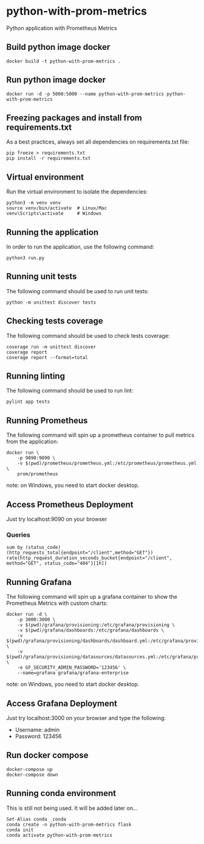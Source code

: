 # python-with-prom-metrics
Python application with Prometheus Metrics

## Build python image docker

```
docker build -t python-with-prom-metrics .
```

## Run python image docker

```
docker run -d -p 5000:5000 --name python-with-prom-metrics python-with-prom-metrics
```

## Freezing packages and install from requirements.txt

As a best practices, always set all dependencies on requirements.txt file:
```
pip freeze > requirements.txt
pip install -r requirements.txt
```

## Virtual environment

Run the virtual environment to isolate the dependencies:
```
python3 -m venv venv
source venv/bin/activate  # Linux/Mac
venv\Scripts\activate     # Windows
```

## Running the application

In order to run the application, use the following command:
```
python3 run.py
```

## Running unit tests

The following command should be used to run unit tests:
```
python -m unittest discover tests
```

## Checking tests coverage

The following command should be used to check tests coverage:
```
coverage run -m unittest discover
coverage report
coverage report --format=total
```

## Running linting

The following command should be used to run lint:
```
pylint app tests
```

## Running Prometheus

The following command will spin up a prometheus container to pull metrics from the application:
```
docker run \
    -p 9090:9090 \
    -v $(pwd)/prometheus/prometheus.yml:/etc/prometheus/prometheus.yml \
    prom/prometheus
```
note: on Windows, you need to start docker desktop.

## Access Prometheus Deployment

Just try localhost:9090 on your browser

### Queries

```
sum by (status_code) (http_requests_total{endpoint="/client",method="GET"})
rate(http_request_duration_seconds_bucket{endpoint="/client", method="GET", status_code="404"}[1h])
```

## Running Grafana

The following command will spin up a grafana container to show the Prometheus Metrics with custom charts:
```
docker run -d \
    -p 3000:3000 \
    -v $(pwd)/grafana/provisioning:/etc/grafana/provisioning \
    -v $(pwd)/grafana/dashboards:/etc/grafana/dashboards \
    -v $(pwd)/grafana/provisioning/dashboards/dashboard.yml:/etc/grafana/provisioning/dashboards/dashboard.yml \
    -v $(pwd)/grafana/provisioning/datasources/datasources.yml:/etc/grafana/provisioning/datasources/datasources.yml \
    -e GF_SECURITY_ADMIN_PASSWORD='123456' \
    --name=grafana grafana/grafana-enterprise
```
note: on Windows, you need to start docker desktop.

## Access Grafana Deployment

Just try localhost:3000 on your browser and type the following:
 - Username: admin
 - Password: 123456


## Run docker compose

```
docker-compose up
docker-compose down
```

## Running conda environment

This is still not being used. It will be added later on...
```
Set-Alias conda _conda
conda create -n python-with-prom-metrics flask
conda init
conda activate python-with-prom-metrics
```
